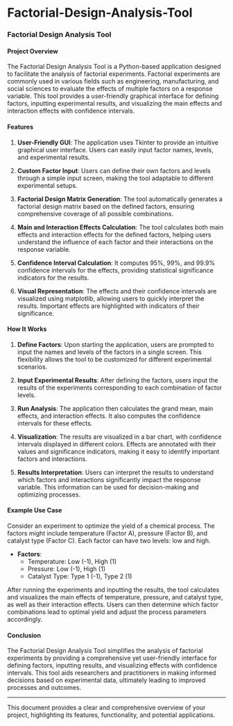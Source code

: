 # Factorial-Design-Analysis-Tool


### Factorial Design Analysis Tool

#### Project Overview

The Factorial Design Analysis Tool is a Python-based application designed to facilitate the analysis of factorial experiments. Factorial experiments are commonly used in various fields such as engineering, manufacturing, and social sciences to evaluate the effects of multiple factors on a response variable. This tool provides a user-friendly graphical interface for defining factors, inputting experimental results, and visualizing the main effects and interaction effects with confidence intervals.

#### Features

1. **User-Friendly GUI**: The application uses Tkinter to provide an intuitive graphical user interface. Users can easily input factor names, levels, and experimental results.

2. **Custom Factor Input**: Users can define their own factors and levels through a simple input screen, making the tool adaptable to different experimental setups.

3. **Factorial Design Matrix Generation**: The tool automatically generates a factorial design matrix based on the defined factors, ensuring comprehensive coverage of all possible combinations.

4. **Main and Interaction Effects Calculation**: The tool calculates both main effects and interaction effects for the defined factors, helping users understand the influence of each factor and their interactions on the response variable.

5. **Confidence Interval Calculation**: It computes 95%, 99%, and 99.9% confidence intervals for the effects, providing statistical significance indicators for the results.

6. **Visual Representation**: The effects and their confidence intervals are visualized using matplotlib, allowing users to quickly interpret the results. Important effects are highlighted with indicators of their significance.

#### How It Works

1. **Define Factors**: Upon starting the application, users are prompted to input the names and levels of the factors in a single screen. This flexibility allows the tool to be customized for different experimental scenarios.

2. **Input Experimental Results**: After defining the factors, users input the results of the experiments corresponding to each combination of factor levels.

3. **Run Analysis**: The application then calculates the grand mean, main effects, and interaction effects. It also computes the confidence intervals for these effects.

4. **Visualization**: The results are visualized in a bar chart, with confidence intervals displayed in different colors. Effects are annotated with their values and significance indicators, making it easy to identify important factors and interactions.

5. **Results Interpretation**: Users can interpret the results to understand which factors and interactions significantly impact the response variable. This information can be used for decision-making and optimizing processes.

#### Example Use Case

Consider an experiment to optimize the yield of a chemical process. The factors might include temperature (Factor A), pressure (Factor B), and catalyst type (Factor C). Each factor can have two levels: low and high.

- **Factors**:
  - Temperature: Low (-1), High (1)
  - Pressure: Low (-1), High (1)
  - Catalyst Type: Type 1 (-1), Type 2 (1)

After running the experiments and inputting the results, the tool calculates and visualizes the main effects of temperature, pressure, and catalyst type, as well as their interaction effects. Users can then determine which factor combinations lead to optimal yield and adjust the process parameters accordingly.

#### Conclusion

The Factorial Design Analysis Tool simplifies the analysis of factorial experiments by providing a comprehensive yet user-friendly interface for defining factors, inputting results, and visualizing effects with confidence intervals. This tool aids researchers and practitioners in making informed decisions based on experimental data, ultimately leading to improved processes and outcomes.

---

This document provides a clear and comprehensive overview of your project, highlighting its features, functionality, and potential applications.
